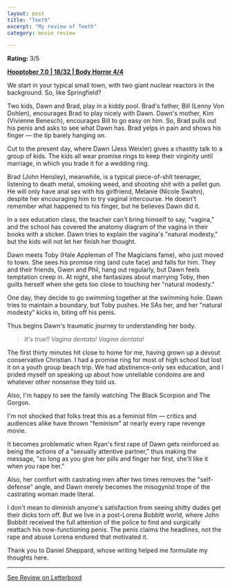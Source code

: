 ```yaml
---
layout: post
title: "Teeth"
excerpt: "My review of Teeth"
category: movie_review

---
```


**Rating:** 3/5

<b><a href="https://boxd.it/pOK5i/detail">Hooptober 7.0 | 18/32 | Body Horror 4/4</a></b>

We start in your typical small town, with two giant nuclear reactors in the background. So, like Springfield?

Two kids, Dawn and Brad, play in a kiddy pool. Brad's father, Bill (Lenny Von Dohlen), encourages Brad to play nicely with Dawn. Dawn's mother, Kim (Vivienne Benesch), encourages Bill to go easy on him. So, Brad pulls out his penis and asks to see what Dawn has. Brad yelps in pain and shows his finger — the tip barely hanging on.

Cut to the present day, where Dawn (Jess Weixler) gives a chastity talk to a group of kids. The kids all wear promise rings to keep their virginity until marriage, in which you trade it for a wedding ring.

Brad (John Hensley), meanwhile, is a typical piece-of-shit teenager, listening to death metal, smoking weed, and shooting shit with a pellet gun. He will only have anal sex with his girlfriend, Melanie (Nicole Swahn), despite her encouraging him to try vaginal intercourse. He doesn't remember what happened to his finger, but he believes Dawn did it.

In a sex education class, the teacher can't bring himself to say, "vagina," and the school has covered the anatomy diagram of the vagina in their books with a sticker. Dawn tries to explain the vagina's "natural modesty," but the kids will not let her finish her thought.

Dawn meets Toby (Hale Appleman of The Magicians fame), who just moved to town. She sees his promise ring (and cute face) and falls for him. They and their friends, Gwen and Phil, hang out regularly, but Dawn feels temptation creep in. At night, she fantasizes about marrying Toby, then guilts herself when she gets too close to touching her "natural modesty."

One day, they decide to go swimming together at the swimming hole. Dawn tries to maintain a boundary, but Toby pushes. He SAs her, and her "natural modesty" kicks in, biting off his penis.

Thus begins Dawn's traumatic journey to understanding her body.

<blockquote><i>It's true!! Vagina dentata! Vagina dentata!</i></blockquote>

The first thirty minutes hit close to home for me, having grown up a devout conservative Christian. I had a promise ring for most of high school but lost it on a youth group beach trip. We had abstinence-only sex education, and I prided myself on speaking up about how unreliable condoms are and whatever other nonsense they told us.

Also, I'm happy to see the family watching The Black Scorpion and The Gorgon.

I'm not shocked that folks treat this as a feminist film — critics and audiences alike have thrown "feminism" at nearly every rape revenge movie.

It becomes problematic when Ryan's first rape of Dawn gets reinforced as being the actions of a "sexually attentive partner," thus making the message, "so long as you give her pills and finger her first, she'll like it when you rape her."

Also, her comfort with castrating men after two times removes the "self-defense" angle, and Dawn merely becomes the misogynist trope of the castrating woman made literal.

I don't mean to diminish anyone's satisfaction from seeing shitty dudes get their dicks torn off. But we live in a post-Lorena Bobbitt world, where John Bobbitt received the full attention of the police to find and surgically reattach his now-functioning penis. The penis claims the headlines, not the rape and abuse Lorena endured that motivated it.

Thank you to Daniel Sheppard, whose writing helped me formulate my thoughts here.

<hr>

[See Review on Letterboxd](https://boxd.it/5S9rYr)
